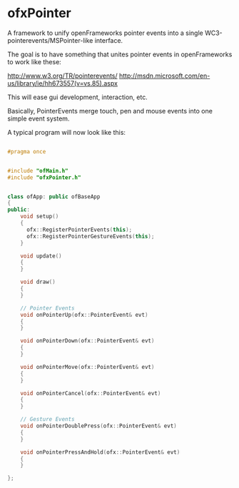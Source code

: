 ofxPointer
==========

A framework to unify openFrameworks pointer events into a single WC3-pointerevents/MSPointer-like interface.

The goal is to have something that unites pointer events in openFrameworks to work like these:

http://www.w3.org/TR/pointerevents/
http://msdn.microsoft.com/en-us/library/ie/hh673557(v=vs.85).aspx

This will ease gui development, interaction, etc.

Basically, PointerEvents merge touch, pen and mouse events into one simple event system.

A typical program will now look like this:

```c++

#pragma once


#include "ofMain.h"
#include "ofxPointer.h"


class ofApp: public ofBaseApp
{
public:
    void setup()
    {
      ofx::RegisterPointerEvents(this);
      ofx::RegisterPointerGestureEvents(this);
    }

    void update()
    {
    }

    void draw()
    {  
    }

    // Pointer Events
    void onPointerUp(ofx::PointerEvent& evt)
    {
    }

    void onPointerDown(ofx::PointerEvent& evt)
    {
    }

    void onPointerMove(ofx::PointerEvent& evt)
    {
    }

    void onPointerCancel(ofx::PointerEvent& evt)
    {
    }

    // Gesture Events
    void onPointerDoublePress(ofx::PointerEvent& evt)
    {
    }

    void onPointerPressAndHold(ofx::PointerEvent& evt)
    {
    }

};

```
